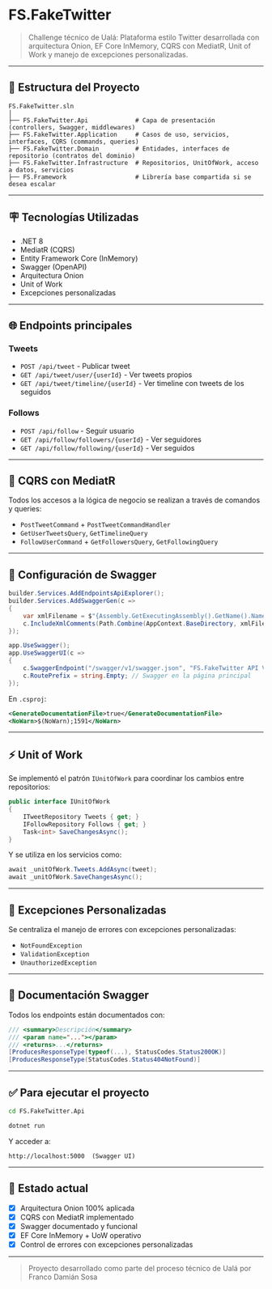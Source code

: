 # FS.FakeTwitter

> Challenge técnico de Ualá: Plataforma estilo Twitter desarrollada con arquitectura Onion, EF Core InMemory, CQRS con MediatR, Unit of Work y manejo de excepciones personalizadas.

---

## 📁 Estructura del Proyecto

```plaintext
FS.FakeTwitter.sln
│
├── FS.FakeTwitter.Api             # Capa de presentación (controllers, Swagger, middlewares)
├── FS.FakeTwitter.Application     # Casos de uso, servicios, interfaces, CQRS (commands, queries)
├── FS.FakeTwitter.Domain          # Entidades, interfaces de repositorio (contratos del dominio)
├── FS.FakeTwitter.Infrastructure  # Repositorios, UnitOfWork, acceso a datos, servicios
├── FS.Framework                   # Librería base compartida si se desea escalar
```

---

## 🪧 Tecnologías Utilizadas

- .NET 8
- MediatR (CQRS)
- Entity Framework Core (InMemory)
- Swagger (OpenAPI)
- Arquitectura Onion
- Unit of Work
- Excepciones personalizadas

---

## 🌐 Endpoints principales

### Tweets

- `POST /api/tweet` - Publicar tweet
- `GET /api/tweet/user/{userId}` - Ver tweets propios
- `GET /api/tweet/timeline/{userId}` - Ver timeline con tweets de los seguidos

### Follows

- `POST /api/follow` - Seguir usuario
- `GET /api/follow/followers/{userId}` - Ver seguidores
- `GET /api/follow/following/{userId}` - Ver seguidos

---

## 🤖 CQRS con MediatR

Todos los accesos a la lógica de negocio se realizan a través de comandos y queries:

- `PostTweetCommand` + `PostTweetCommandHandler`
- `GetUserTweetsQuery`, `GetTimelineQuery`
- `FollowUserCommand` + `GetFollowersQuery`, `GetFollowingQuery`

---

## 📛 Configuración de Swagger

```csharp
builder.Services.AddEndpointsApiExplorer();
builder.Services.AddSwaggerGen(c =>
{
    var xmlFilename = $"{Assembly.GetExecutingAssembly().GetName().Name}.xml";
    c.IncludeXmlComments(Path.Combine(AppContext.BaseDirectory, xmlFilename));
});

app.UseSwagger();
app.UseSwaggerUI(c =>
{
    c.SwaggerEndpoint("/swagger/v1/swagger.json", "FS.FakeTwitter API V1");
    c.RoutePrefix = string.Empty; // Swagger en la página principal
});
```

En `.csproj`:
```xml
<GenerateDocumentationFile>true</GenerateDocumentationFile>
<NoWarn>$(NoWarn);1591</NoWarn>
```

---

## ⚡ Unit of Work

Se implementó el patrón `IUnitOfWork` para coordinar los cambios entre repositorios:

```csharp
public interface IUnitOfWork
{
    ITweetRepository Tweets { get; }
    IFollowRepository Follows { get; }
    Task<int> SaveChangesAsync();
}
```

Y se utiliza en los servicios como:

```csharp
await _unitOfWork.Tweets.AddAsync(tweet);
await _unitOfWork.SaveChangesAsync();
```

---

## 🛑 Excepciones Personalizadas

Se centraliza el manejo de errores con excepciones personalizadas:

- `NotFoundException`
- `ValidationException`
- `UnauthorizedException`

---

## 📖 Documentación Swagger

Todos los endpoints están documentados con:

```csharp
/// <summary>Descripción</summary>
/// <param name="..."></param>
/// <returns>...</returns>
[ProducesResponseType(typeof(...), StatusCodes.Status200OK)]
[ProducesResponseType(StatusCodes.Status404NotFound)]
```

---

## ✅ Para ejecutar el proyecto

```bash
cd FS.FakeTwitter.Api

dotnet run
```

Y acceder a:

```
http://localhost:5000  (Swagger UI)
```

---

## 🌟 Estado actual

- [x] Arquitectura Onion 100% aplicada
- [x] CQRS con MediatR implementado
- [x] Swagger documentado y funcional
- [x] EF Core InMemory + UoW operativo
- [x] Control de errores con excepciones personalizadas

---

> Proyecto desarrollado como parte del proceso técnico de Ualá por Franco Damián Sosa
